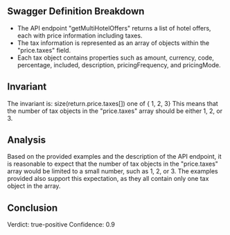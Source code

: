 ## Swagger Definition Breakdown
- The API endpoint "getMultiHotelOffers" returns a list of hotel offers, each with price information including taxes.
- The tax information is represented as an array of objects within the "price.taxes" field.
- Each tax object contains properties such as amount, currency, code, percentage, included, description, pricingFrequency, and pricingMode.

## Invariant
The invariant is: size(return.price.taxes[]) one of { 1, 2, 3}
This means that the number of tax objects in the "price.taxes" array should be either 1, 2, or 3.

## Analysis
Based on the provided examples and the description of the API endpoint, it is reasonable to expect that the number of tax objects in the "price.taxes" array would be limited to a small number, such as 1, 2, or 3. The examples provided also support this expectation, as they all contain only one tax object in the array.

## Conclusion
Verdict: true-positive
Confidence: 0.9
